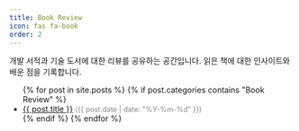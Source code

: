 ```yaml
---
title: Book Review
icon: fas fa-book
order: 2
---
```


<p class="lead">
개발 서적과 기술 도서에 대한 리뷰를 공유하는 공간입니다. 읽은 책에 대한 인사이트와 배운 점을 기록합니다.
</p>

<ul>
{% for post in site.posts %}
  {% if post.categories contains "Book Review" %}
    <li>
      <a href="{{ post.url | relative_url }}">{{ post.title }}</a>
      <span style="color:#888; font-size:0.9em;">({{ post.date | date: "%Y-%m-%d" }})</span>
    </li>
  {% endif %}
{% endfor %}
</ul> 